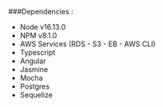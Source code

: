 ###Dependencies :

- Node v16.13.0
- NPM v8.1.0
- AWS Services (RDS - S3 - EB - AWS CLI)
- Typescript
- Angular
- Jasmine
- Mocha
- Postgres
- Sequelize